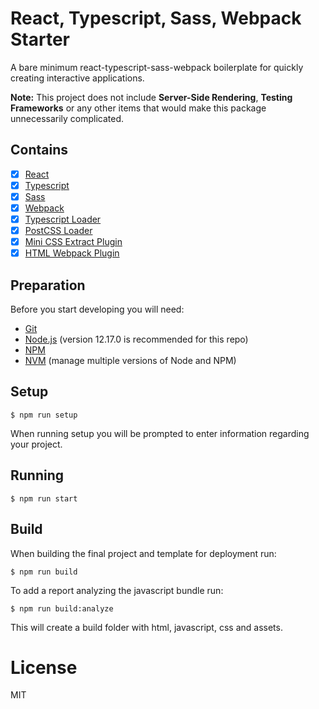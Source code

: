 # React, Typescript, Sass, Webpack Starter

A bare minimum react-typescript-sass-webpack boilerplate for quickly creating interactive applications.

**Note:** This project does not include **Server-Side Rendering**, **Testing Frameworks** or any other items that would make this package unnecessarily complicated.

## Contains

- [x] [React](https://Reactjs.com/)
- [x] [Typescript](https://www.typescriptlang.org)
- [x] [Sass](https://sass-lang.com)
- [x] [Webpack](https://webpack.github.io)
- [x] [Typescript Loader](https://github.com/TypeStrong/ts-loader)
- [x] [PostCSS Loader](https://github.com/postcss/postcss-loader)
- [x] [Mini CSS Extract Plugin](https://github.com/webpack-contrib/mini-css-extract-plugin)
- [x] [HTML Webpack Plugin](https://github.com/ampedandwired/html-webpack-plugin)

## Preparation
Before you start developing you will need:

- [Git](https://git-scm.com/book/en/v2/Getting-Started-Installing-Git)
- [Node.js](https://nodejs.org/) (version 12.17.0 is recommended for this repo)
- [NPM](https://www.npmjs.com/)
- [NVM](https://github.com/creationix/nvm) (manage multiple versions of Node and NPM)

## Setup
```
$ npm run setup
```
When running setup you will be prompted to enter information regarding your project.

## Running
```
$ npm run start 
```

## Build

When building the final project and template for deployment run:
```
$ npm run build
```

To add a report analyzing the javascript bundle run:
```
$ npm run build:analyze
```

This will create a build folder with html, javascript, css and assets.

# License

MIT
